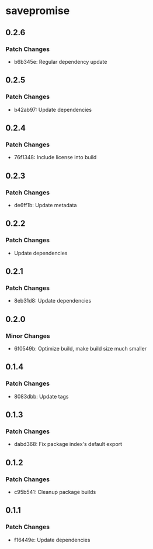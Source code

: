 # savepromise

## 0.2.6

### Patch Changes

- b6b345e: Regular dependency update

## 0.2.5

### Patch Changes

- b42ab97: Update dependencies

## 0.2.4

### Patch Changes

- 76f1348: Include license into build

## 0.2.3

### Patch Changes

- de6ff1b: Update metadata

## 0.2.2

### Patch Changes

- Update dependencies

## 0.2.1

### Patch Changes

- 8eb31d8: Update dependencies

## 0.2.0

### Minor Changes

- 6f0549b: Optimize build, make build size much smaller

## 0.1.4

### Patch Changes

- 8083dbb: Update tags

## 0.1.3

### Patch Changes

- dabd368: Fix package index's default export

## 0.1.2

### Patch Changes

- c95b541: Cleanup package builds

## 0.1.1

### Patch Changes

- f16449e: Update dependencies
